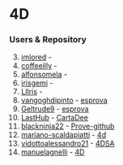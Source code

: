 # 4D

### Users & Repository 

03. [imlored](https://github.com/imlored) - [](https://github.com/imlored/4D-BurdujaProve)
04. [coffeeilly](https://github.com/coffeeilly) - [](https://github.com/coffeeilly/4D-Prova)
05. [alfonsomela](https://github.com/alfonsomela)  - [](https://github.com/alfonsomela/4D)
09. [irisgemi](https://github.com/irisgemi)  - [](https://github.com/irisgemi/4D_prova1)
10. [LlIris](https://github.com/LlIris) - [](https://github.com/LlIris/4D_10prova)
11. [vangoghdipinto](https://github.com/vangoghdipinto) - [esprova](https://github.com/vangoghdipinto/esprova)
13. [Geltrude9](https://github.com/Geltrude9) - [esprova](https://github.com/Geltrude9/4D)
17. [LastHub](https://github.com/LastHub) - [CartaDee](https://github.com/LastHub/CartaDee) 
18. [blackninja22](https://github.com/blackninja22) - [Prove-github](https://github.com/blackninja22/Prove-github)
19. [mariano-scaldapiatti](https://github.com/mariano-scaldapiatti) - [4d](https://github.com/mariano-scaldapiatti/4d)
21. [vidottoalessandro21](https://github.com/vidottoalessandro21) - [4DSA](https://github.com/vidottoalessandro21/4DSA)
23. [manuelagnelli](https://github.com/manuelagnelli) - [4D](https://github.com/manuelagnelli/4D)
